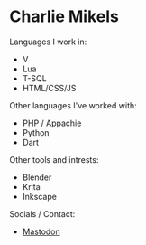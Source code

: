 # Charlie Mikels

Languages I work in:
- V
- Lua
- T-SQL
- HTML/CSS/JS

Other languages I've worked with:
- PHP / Appachie
- Python
- Dart

Other tools and intrests:
- Blender
- Krita
- Inkscape

Socials / Contact:
- <a rel="me" href="https://toot.cafe/@Charlie">Mastodon</a>
